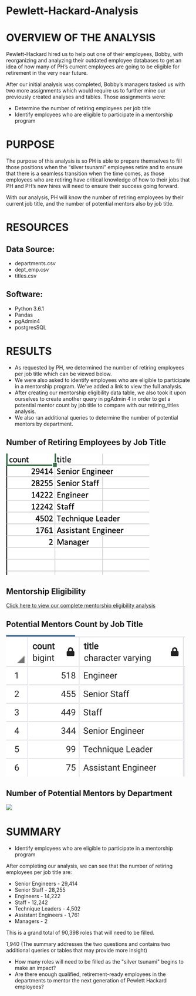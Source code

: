 # Pewlett-Hackard-Analysis

# OVERVIEW OF THE ANALYSIS

Pewlett-Hackard hired us to help out one of their employees, Bobby, with reorganizing and analyzing their outdated employee databases to get an idea of  how many of PH’s current employees are going to be eligible for retirement in the very near future. 
 
After our initial analysis was completed, Bobby’s managers tasked us with two more assignments which would require us to further mine our previously created analyses and tables. Those assignments were:

* Determine the number of retiring employees per job title
* Identify employees who are eligible to participate in a mentorship program

# PURPOSE 

The purpose of this analysis is so PH is able to prepare themselves to fill those positions when the “silver tsunami” employees retire and to ensure that there is a seamless transition when the time comes, as those employees who are retiring have critical knowledge of how to their jobs that PH and PH’s new hires will need to ensure their success going forward. 

With our analysis, PH will know the number of retiring employees by their current job title, and the number of potential mentors also by job title. 

# RESOURCES 

## Data Source:
* departments.csv
* dept_emp.csv
* titles.csv

## Software:
* Python 3.6.1
* Pandas
* pgAdmin4
* postgresSQL

# RESULTS
* As requested by PH, we determined the number of retiring employees per job title which can be viewed below. 
* We were also asked to identify employees who are eligible to participate in a mentorship program. We've added a link to view the full analysis. 
* After creating our mentorship eligibility data table, we also took it upon ourselves to create another query in pgAdmin 4 in order to get a potential mentor count by job title to compare with our retiring_titles analysis. 
* We also ran additional queries to determine the number of potential mentors by department.  

## Number of Retiring Employees by Job Title
![](Retiring_titles.png)

## Mentorship Eligibility 
[Click here to view our complete mentorship eligibility analysis](/Data/mentorship_eligibility.csv)

## Potential Mentors Count by Job Title
![](potential_mentors_count.png)

## Number of Potential Mentors by Department 
![](department_eligible.count.png)

# SUMMARY
* Identify employees who are eligible to participate in a mentorship program

After completing our analysis, we can see that the number of retiring employees per job title are:
 * Senior Engineers - 29,414
 * Senior Staff - 28,255
 * Engineers - 14,222
 * Staff - 12,242
 * Technique Leaders - 4,502
 * Assistant Engineers - 1,761
 * Managers - 2

This is a grand total of 90,398 roles that will need to be filled. 



1,940
(The summary addresses the two questions and contains two additional queries or tables that may provide more insight)
* How many roles will need to be filled as the "silver tsunami" begins to make an impact?
* Are there enough qualified, retirement-ready employees in the departments to mentor the next generation of Pewlett Hackard employees?
